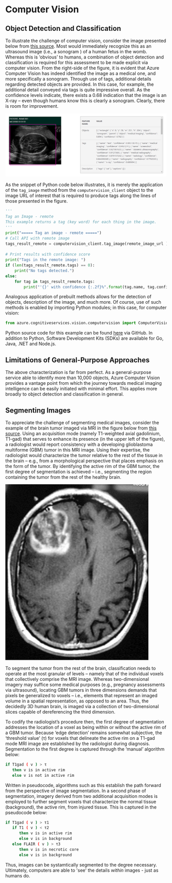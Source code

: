 # Computer Vision 

## Object Detection and Classification 

To illustrate the challenge of computer vision, consider the image presented below from [this source](https://cloudblogs.microsoft.com/industry-blog/en-gb/health/2019/07/26/ai-medical-imaging-low-code/). Most would immediately recognize this as an ultrasound image (i.e., a sonogram ) of a human fetus in the womb. Whereas this is ‘obvious’ to humans, a combination of object detection and classification is required for this assessment to be made explicit via computer vision. From the right-side of the figure, it is evident that Azure Computer Vision has indeed identified the image as a medical one, and more specifically a sonogram. Through use of tags, additional details regarding detected objects are provided. In this case, for example, the additional detail conveyed via tags is quite impressive overall. As the confidence levels indicate,  there exists a 0.68 indication that the image is an X-ray – even though humans know this is clearly a sonogram. Clearly, there is room for improvement. 

![object detection and classification example](https://raw.githubusercontent.com/ianl-terawe/academy/main/datascience/cogserv/media/us_object_classification.png "object detection and classification example")

As the snippet of Python code below illustrates, it is merely the application of the `tag_image` method from the `computervision_client` object to the image URL of interest that is required to produce tags along the lines of those presented in the figure. 

```Python
'''
Tag an Image - remote
This example returns a tag (key word) for each thing in the image.
'''
print("===== Tag an image - remote =====")
# Call API with remote image
tags_result_remote = computervision_client.tag_image(remote_image_url )

# Print results with confidence score
print("Tags in the remote image: ")
if (len(tags_result_remote.tags) == 0):
    print("No tags detected.")
else:
    for tag in tags_result_remote.tags:
        print("'{}' with confidence {:.2f}%".format(tag.name, tag.confidence * 100))

```

Analogous application of prebuilt methods allows for the detection of objects, description of the image, and much more. Of course, use of such methods is enabled by importing Python modules; in this case, for computer vision:

```Python
from azure.cognitiveservices.vision.computervision import ComputerVisionClient
```

Python source code for this example can be found [here](https://github.com/Azure-Samples/cognitive-services-quickstart-code/blob/master/python/ComputerVision/ComputerVisionQuickstart.py) via GitHub. In addition to Python, Software Development Kits (SDKs) are available for Go, Java, .NET and Node.js.

## Limitations of General-Purpose Approaches

The above characterization is far from perfect. As a general-purpose service able to identify more than 10,000 objects, Azure Computer Vision provides a vantage point from which the journey towards medical imaging intelligence can be easily initiated with minimal effort. This applies more broadly to object detection and classification in general. 

## Segmenting Images 

To appreciate the challenge of segmenting medical images, consider the example of the brain tumor imaged via MRI in the figure below from [this source](http://emedicine.medscape.com/article/283252-overview). Using an acquisition mode (namely T1-weighted axial gadolinium, T1-gad) that serves to enhance its presence (in the upper left of the figure), a radiologist would report consistency with a developing glioblastoma multiforme (GBM) tumor in this MRI image. Using their expertise, the radiologist would characterize the tumor relative to the rest of the tissue in the brain – e.g., from a morphological perspective that places emphasis on the form of the tumor. By identifying the active rim of the GBM tumor, the first degree of segmentation is achieved – i.e., segmenting the region containing the tumor from the rest of the healthy brain. 

![image segementation example](https://raw.githubusercontent.com/ianl-terawe/academy/main/datascience/cogserv/media/mri_image_segmn.png "image segementation example")

To segment the tumor from the rest of the brain, classification needs to operate at the most granular of levels – namely that of the individual voxels that collectively comprise the MRI image. Whereas two-dimensional imagery may suffice some medical purposes (e.g., pregnancy assessments via ultrasound), locating GBM tumors in three dimensions demands that pixels be generalized to voxels – i.e., elements that represent an imaged volume in a spatial representation, as opposed to an area. Thus, the decidedly 3D human brain, is imaged via a collection of two-dimensional slices capable of dereferencing the third dimension. 

To codify the radiologist’s procedure then, the first degree of segmentation addresses the location of a voxel as being within or without the active rim of a GBM tumor.  Because ‘edge detection’ remains somewhat subjective, the ‘threshold value’ (τ) for voxels that delineate the active rim on a T1-gad mode MRI image are established by the radiologist during diagnosis. Segmentation to the first degree is captured through the ‘manual’ algorithm below: 

```bash
if T1gad ( v ) > τ
   then v is in active rim
   else v is not in active rim
```

Written in pseudocode, algorithms such as this establish the path forward from the perspective of image segmentation. In a second phase of segmentation, imagery derived from two additional acquisition modes is employed to further segment voxels that characterize the normal tissue (background), the active rim, from injured tissue. This is captured in the pseudocode below: 

```bash
if T1gad ( v ) > τ1
   if T1 ( v ) < τ2
      then v is in active rim
      else v is in background
   else FLAIR ( v ) > τ3
      then v is in necrotic core
      else v is in background
```

Thus, images can be systamtically segmented to the degree necessary. Ultimately, computers are able to 'see' the details _within_ images - just as humans do. 

<!--- could elaborate --->